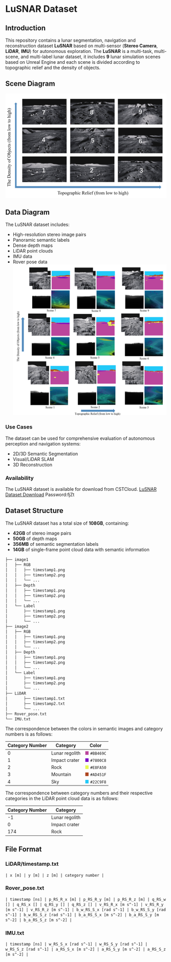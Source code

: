 # LuSNAR Dataset

## Introduction

This repository contains a lunar segmentation, navigation and reconstruction dataset **LuSNAR** based on multi-sensor (**Stereo Camera**, **LiDAR**, **IMU**) for autonomous exploration.
The **LuSNAR** is a multi-task, multi-scene, and multi-label lunar dataset, it includes **9** lunar simulation scenes based on Unreal Engine and each scene is divided according to topographic relief and the density of objects.

## Scene Diagram
![Scene Diagram](1.png)


## Data Diagram
The LuSNAR dataset includes:
- High-resolution stereo image pairs
- Panoramic semantic labels
- Dense depth maps
- LiDAR point clouds
- IMU data
- Rover pose data
![Data Diagram](2.png)

### Use Cases
The dataset can be used for comprehensive evaluation of autonomous perception and navigation systems:
- 2D/3D Semantic Segmentation
- Visual/LiDAR SLAM
- 3D Reconstruction

### Availability
The LuSNAR dataset is available for download from CSTCloud.
[LuSNAR Dataset Download](https://pan.cstcloud.cn/s/2Ie7D5PSLU)
Password:fjZt

## Dataset Structure
The LuSNAR dataset has a total size of **108GB**, containing:
- **42GB** of stereo image pairs
- **50GB** of depth maps
- **356MB** of semantic segmentation labels
- **14GB** of single-frame point cloud data with semantic information
```plaintext
├── image1
│   ├── RGB
│   │   ├── timestamp1.png
│   │   ├── timestamp2.png
│   │   └── ...
│   ├── Depth
│   │   ├── timestamp1.png
│   │   ├── timestamp2.png
│   │   └── ...
│   └── Label
│       ├── timestamp1.png
│       ├── timestamp2.png
│       └── ...
├── image2
│   ├── RGB
│   │   ├── timestamp1.png
│   │   ├── timestamp2.png
│   │   └── ...
│   ├── Depth
│   │   ├── timestamp1.png
│   │   ├── timestamp2.png
│   │   └── ...
│   └── Label
│       ├── timestamp1.png
│       ├── timestamp2.png
│       └── ...
├── LiDAR
│       ├── timestamp1.txt
│       ├── timestamp2.txt
│       └── ...
├── Rover_pose.txt
└── IMU.txt
```
The correspondence between the colors in semantic images and category numbers is as follows:

| Category Number | Category       | Color   |
|-----------------|----------------|---------|
| 0               | Lunar regolith | <span style="color:#BB469C">■</span> `#BB469C` |
| 1               | Impact crater  | <span style="color:#7800C8">■</span> `#7800C8` |
| 2               | Rock           | <span style="color:#E8FA50">■</span> `#E8FA50` |
| 3               | Mountain       | <span style="color:#AD451F">■</span> `#AD451F` |
| 4               | Sky            | <span style="color:#22C9F8">■</span> `#22C9F8` |

The correspondence between category numbers and their respective categories in the LiDAR point cloud data is as follows:

| Category Number | Category       |
|-----------------|----------------|
| -1              | Lunar regolith |
| 0               | Impact crater  |
| 174             | Rock           |

## File Format
### LiDAR/timestamp.txt
```plaintext
| x [m] | y [m] | z [m] | category number |
```
### Rover_pose.txt
```plaintext
| timestamp [ns] | p_RS_R_x [m] | p_RS_R_y [m] | p_RS_R_z [m] | q_RS_w [] | q_RS_x [] | q_RS_y [] | q_RS_z [] | v_RS_R_x [m s^-1] | v_RS_R_y [m s^-1] | v_RS_R_z [m s^-1] | b_w_RS_S_x [rad s^-1] | b_w_RS_S_y [rad s^-1] | b_w_RS_S_z [rad s^-1] | b_a_RS_S_x [m s^-2] | b_a_RS_S_y [m s^-2] | b_a_RS_S_z [m s^-2] |
```
### IMU.txt
```plaintext
| timestamp [ns] | w_RS_S_x [rad s^-1] | w_RS_S_y [rad s^-1] | w_RS_S_z [rad s^-1] | a_RS_S_x [m s^-2] | a_RS_S_y [m s^-2] | a_RS_S_z [m s^-2] |
```


